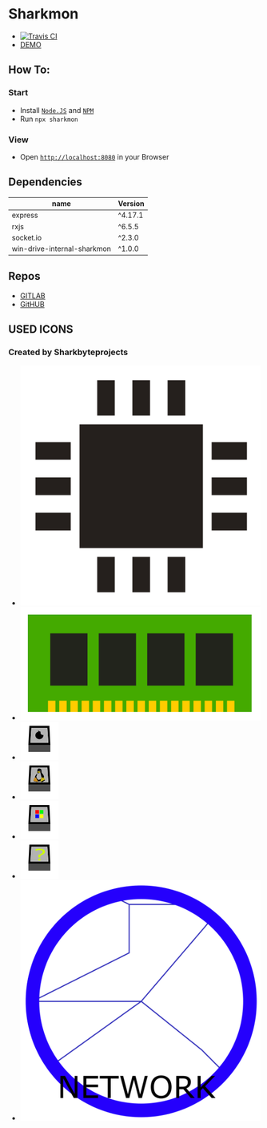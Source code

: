 # Sharkmon
- [![Travis CI](https://api.travis-ci.org/Sharkbyteprojects/SharkMon.svg?branch=master)](https://travis-ci.org/github/Sharkbyteprojects/SharkMon)
- [DEMO](https://glitch.com/~sharkmon-demo)

## How To:
### Start
- Install [`Node.JS`](https://nodejs.org/) and [`NPM`](https://www.npmjs.com/)
- Run `npx sharkmon`
### View
- Open [`http://localhost:8080`](http://localhost:8080)
in your Browser

## Dependencies
name 		                 | Version
---------------------------- | ---------
express 	                 | ^4.17.1
rxjs 		                 | ^6.5.5
socket.io 	                 | ^2.3.0
win-drive-internal-sharkmon  | ^1.0.0

## Repos
- [GITLAB](https://gitlab.com/Sharkbyteprojects/SharkMon)
- [GitHUB](https://github.com/Sharkbyteprojects/SharkMon)

## USED ICONS
### Created by Sharkbyteprojects
- ![](https://raw.githubusercontent.com/Sharkbyteprojects/SharkMon/master/static/icons/core.svg)
- ![](https://raw.githubusercontent.com/Sharkbyteprojects/SharkMon/master/static/icons/ram.svg)
- ![](https://raw.githubusercontent.com/Sharkbyteprojects/SharkMon/master/static/icons/os/osapple.svg)
- ![](https://raw.githubusercontent.com/Sharkbyteprojects/SharkMon/master/static/icons/os/oslinux.svg)
- ![](https://raw.githubusercontent.com/Sharkbyteprojects/SharkMon/master/static/icons/os/osms.svg)
- ![](https://raw.githubusercontent.com/Sharkbyteprojects/SharkMon/master/static/icons/os/osunkown.svg)
- ![](https://raw.githubusercontent.com/Sharkbyteprojects/SharkMon/master/static/icons/network.svg)
